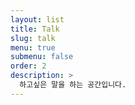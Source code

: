```yaml
---
layout: list
title: Talk
slug: talk
menu: true
submenu: false
order: 2
description: >
  하고싶은 말을 하는 공간입니다.
---
```

